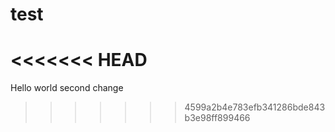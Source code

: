 # test
<<<<<<< HEAD
=======
Hello world
second change
>>>>>>> 4599a2b4e783efb341286bde843b3e98ff899466

